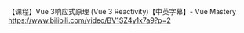 【课程】Vue 3响应式原理 (Vue 3 Reactivity)【中英字幕】- Vue Mastery
https://www.bilibili.com/video/BV1SZ4y1x7a9?p=2